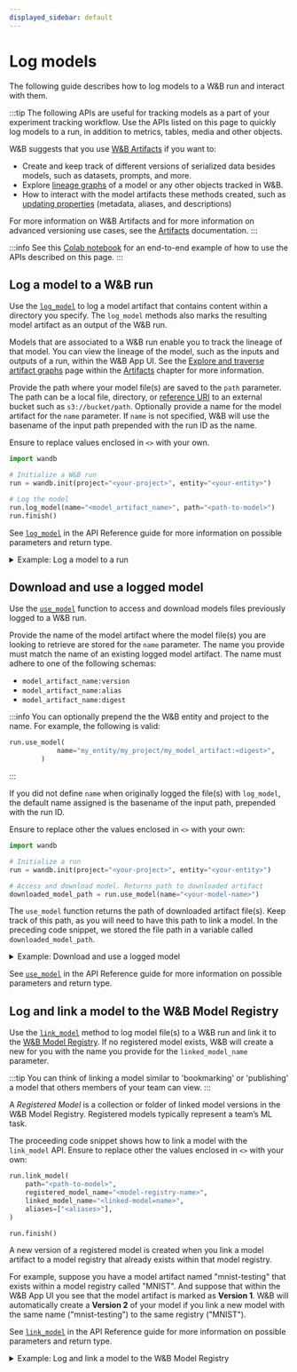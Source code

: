 ```yaml
---
displayed_sidebar: default
---
```


# Log models

The following guide describes how to log models to a W&B run and interact with them. 

:::tip
The following APIs are useful for tracking models as a part of your experiment tracking workflow. Use the APIs listed on this page to quickly log models to a run, in addition to metrics, tables, media and other objects.

W&B suggests that you use [W&B Artifacts](../../artifacts/intro.md) if you want to:
- Create and keep track of different versions of serialized data besides models, such as datasets, prompts, and more.
- Explore [lineage graphs](../../artifacts/explore-and-traverse-an-artifact-graph.md) of a model or any other objects tracked in W&B.
- How to interact with the model artifacts these methods created, such as [updating properties](../../artifacts/update-an-artifact.md) (metadata, aliases, and descriptions) 

For more information on W&B Artifacts and for more information on advanced versioning use cases, see the [Artifacts](../../artifacts/intro.md) documentation.
:::

:::info
See this [Colab notebook](https://colab.research.google.com/drive/1Nvgz4VQHMbr4hoVGeUdDVfHE2lHFpvbs) for an end-to-end example of how to use the APIs described on this page.
:::

## Log a model to a W&B run
Use the [`log_model`](../../../ref/python/run.md#logmodel) to log a model artifact that contains content within a directory you specify. The `log_model` methods also marks the resulting model artifact as an output of the W&B run. 

Models that are associated to a W&B run enable you to track the lineage of that model. You can view the lineage of the model, such as the inputs and outputs of a run, within the W&B App UI. See the [Explore and traverse artifact graphs](../../artifacts/explore-and-traverse-an-artifact-graph.md) page within the [Artifacts](../../artifacts/intro.md) chapter for more information.

Provide the path where your model file(s) are saved to the `path` parameter. The path can be a local file, directory, or [reference URI](../../artifacts/track-external-files.md#amazon-s3--gcs--azure-blob-storage-references) to an external bucket such as `s3://bucket/path`. Optionally provide a name for the model artifact for the `name` parameter. If `name` is not specified, W&B will use the basename of the input path prepended with the run ID as the name. 

Ensure to replace values enclosed in `<>` with your own.

```python
import wandb

# Initialize a W&B run
run = wandb.init(project="<your-project>", entity="<your-entity>")

# Log the model
run.log_model(name="<model_artifact_name>", path="<path-to-model>")
run.finish()
```

See [`log_model`](../../../ref/python/run.md#logmodel) in the API Reference guide for more information on possible parameters and return type.

<details>

<summary>Example: Log a model to a run</summary>

In the proceeding code snippet, a path to the model file `/local/dir/70154.h5` is provided to the `path` parameter.

```python
import wandb

project = "<your-project-name>"
entity = "<your-entity>"
path = "/local/dir/70154.h5"
model_artifact_name = "fine-tuned-model"

# Initialize a W&B run
run = wandb.init(project=project, entity=entity)

# Log the model
run.log_model(name=model_artifact_name, path=path)
run.finish()
```

When the user called `log_model`, a model artifact with name `fine-tuned-model` was created and the file `70154.h5` was added to the model artifact.

</details>


## Download and use a logged model
Use the [`use_model`](../../../ref/python/run.md#usemodel) function to access and download models files previously logged to a W&B run. 

Provide the name of the model artifact where the model file(s) you are looking to retrieve are stored for the `name` parameter. The name you provide must match the name of an existing logged model artifact. The name must adhere to one of the following schemas: 

* `model_artifact_name:version`
* `model_artifact_name:alias`
* `model_artifact_name:digest`

:::info
You can optionally prepend the the W&B entity and project to the name. For example, the following is valid:

```python
run.use_model(
            name="my_entity/my_project/my_model_artifact:<digest>",
        )
```
:::

If you did not define `name` when originally logged the file(s) with `log_model`, the default name assigned is the basename of the input path, prepended with the run ID.

Ensure to replace other the values enclosed in `<>` with your own:
 
```python
import wandb

# Initialize a run
run = wandb.init(project="<your-project>", entity="<your-entity>")

# Access and download model. Returns path to downloaded artifact
downloaded_model_path = run.use_model(name="<your-model-name>")
```

The `use_model` function returns the path of downloaded artifact file(s). Keep track of this path, as you will need to have this path to link a model. In the preceding code snippet, we stored the file path in a variable called `downloaded_model_path`.

<details>

<summary>Example: Download and use a logged model</summary>

For example, the proceeding code snippet shows how to log a model with `log_model` method. First, the user defines a `model_name` variable that contains the full name of the model artifact. Then the user called the use_model API to access and download the model. They then stored the path that is returned from the API to the `downloaded_model_path` variable.


```python
import wandb

alias = "v0"
model_name = f"{entity}/{project}/{model_artifact_name}:{alias}"

# Initialize a run
run = wandb.init(project=project, entity=entity)

# Access and download model. Returns path to downloaded artifact
downloaded_model_path = run.use_model(name=model_name)
```

:::note
The code shown in this example is a continuation of the code example shown in the dropdown of the [Log a model to a W&B run](#log-a-model-to-a-wb-run) section. The code in this example uses the same `entity`, `project`, and `model_artifact_name` variables declared.
:::

</details>

See [`use_model`](../../../ref/python/run.md#usemodel) in the API Reference guide for more information on possible parameters and return type.

## Log and link a model to the W&B Model Registry
Use the [`link_model`](../../../ref/python/run.md#linkmodel) method to log model file(s) to a W&B run and link it to the [W&B Model Registry](../../model_registry/intro.md). If no registered model exists, W&B will create a new for you with the name you provide for the `linked_model_name` parameter. 

:::tip
You can think of linking a model similar to 'bookmarking' or 'publishing' a model that others members of your team can view.
:::

A *Registered Model* is a collection or folder of linked model versions in the W&B Model Registry. Registered models typically represent a team’s ML task. 

The proceeding code snippet shows how to link a model with the `link_model` API. Ensure to replace other the values enclosed in `<>` with your own:

```python
run.link_model(
    path="<path-to-model>",
    registered_model_name="<model-registry-name>",
    linked_model_name="<linked-model=name>",
    aliases=["<aliases>"],
)

run.finish()
```

A new version of a registered model is created when you link a model artifact to a model registry that already exists within that model registry.

For example, suppose you have a  model artifact named "mnist-testing" that exists within a model registry called "MNIST". And suppose that within the W&B App UI you see that the model artifact is marked as **Version 1**.  W&B will automatically create a **Version 2** of your model if you link a new model with the same name ("mnist-testing") to the same registry ("MNIST").

See [`link_model`](../../../ref/python/run.md#linkmodel) in the API Reference guide for more information on possible parameters and return type.

<details>

<summary>Example: Log and link a model to the W&B Model Registry</summary>

For example, the proceeding code snippet links the model created in previous code snippets to a W&B Model Registry called `"MNIST"`. To do this, the user called the `link_model` API and provided the path of the downloaded model artifact, the name of the model registry the user wanted to link the model to, the name of the model, and an alias `"best"` for the `path`, `linked_model_name`, `model_name`, and `aliases` parameters, respectively. 

```python
registered_model_name = "MNIST"

run.link_model(
    path=downloaded_model_path,
    linked_model_name=registered_model_name,
    model_name=model_artifact_name,
    aliases=["best"],
)
```

:::note
The code shown in this example is a continuation of the code example shown in the dropdown of the [Download and use a logged model](#download-and-use-a-logged-model) section. The code in this example uses the same `downloaded_model_path` and `model_artifact_name` variables declared.
:::


</details>
